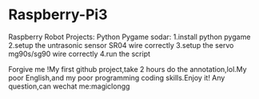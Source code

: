 # Raspberry-Pi3
Raspberry Robot 
Projects:
Python Pygame sodar:
  1.install python pygame 
  2.setup the untrasonic sensor SR04 wire correctly
  3.setup the servo mg90s/sg90 wire correctly
  4.run the script
  
  Forgive me !My first github project,take 2 hours do the annotation,lol.My poor English,and my poor programming coding skills.Enjoy it!
Any question,can wechat me:magiclongg
